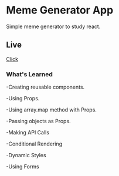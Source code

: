 # Meme Generator App

Simple meme generator to study react.

## Live

[Click](https://letsgeneratememes.netlify.app/)

### What's Learned

-Creating reusable components.

-Using Props.

-Using array.map method with Props.

-Passing objects as Props.

-Making API Calls

-Conditional Rendering

-Dynamic Styles

-Using Forms
